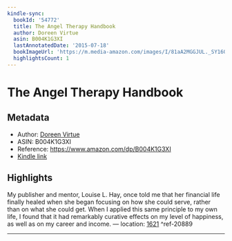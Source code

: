 ```yaml
---
kindle-sync:
  bookId: '54772'
  title: The Angel Therapy Handbook
  author: Doreen Virtue
  asin: B004K1G3XI
  lastAnnotatedDate: '2015-07-18'
  bookImageUrl: 'https://m.media-amazon.com/images/I/81aA2MGGJUL._SY160.jpg'
  highlightsCount: 1
---
```

# The Angel Therapy Handbook
## Metadata
* Author: [Doreen Virtue](https://www.amazon.comundefined)
* ASIN: B004K1G3XI
* Reference: https://www.amazon.com/dp/B004K1G3XI
* [Kindle link](kindle://book?action=open&asin=B004K1G3XI)

## Highlights
My publisher and mentor, Louise L. Hay, once told me that her financial life finally healed when she began focusing on how she could serve, rather than on what she could get. When I applied this same principle to my own life, I found that it had remarkably curative effects on my level of happiness, as well as on my career and income. — location: [1621](kindle://book?action=open&asin=B004K1G3XI&location=1621) ^ref-20889

---
